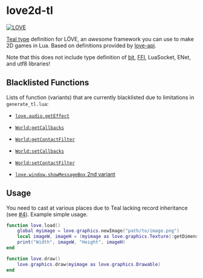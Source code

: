 love2d-tl
=====

[![LOVE](https://img.shields.io/badge/L%C3%96VE-11.5-EA316E.svg)](http://love2d.org/)

[Teal type](https://github.com/teal-language/teal-types) definition for LÖVE, an *awesome* framework you can use to make 2D games in Lua. Based on definitions provided by [love-api](https://github.com/love2d-community/love-api).

Note that this does not include type definition of [bit](https://bitop.luajit.org/), [FFI](http://luajit.org/ext_ffi.html), LuaSocket, ENet, and utf8 libraries!

Blacklisted Functions
-----

Lists of function (variants) that are currently blacklisted due to limitations in `generate_tl.lua`:

* [`love.audio.getEffect`](https://love2d.org/wiki/love.audio.getEffect)

* [`World:getCallbacks`](https://love2d.org/wiki/World:getCallbacks)

* [`World:getContactFilter`](https://love2d.org/wiki/World:getContactFilter)

* [`World:setCallbacks`](https://love2d.org/wiki/World:setCallbacks)

* [`World:setContactFilter`](https://love2d.org/wiki/World:setContactFilter)

* [`love.window.showMessageBox` 2nd variant](https://love2d.org/wiki/love.window.showMessageBox#Function_2)

Usage
-----

You need to cast at various places due to Teal lacking record inheritance (see [#4](https://github.com/MikuAuahDark/love2d-tl/issues/4)). Example simple usage.

```lua
function love.load()
	global myimage = love.graphics.newImage("path/to/image.png")
	local imageW, imageH = (myimage as love.graphics.Texture):getDimensions()
	print("Width", imageW, "Height", imageH)
end

function love.draw()
	love.graphics.draw(myimage as love.graphics.Drawable)
end
```
